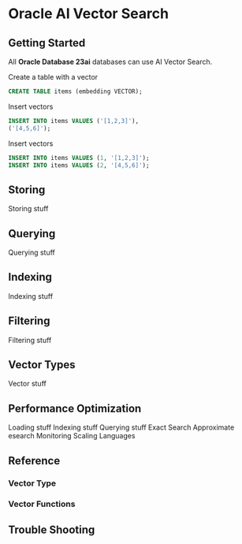 # Oracle AI Vector Search

## Getting Started
All **Oracle Database 23ai** databases can use AI Vector Search.

Create a table with a vector  
```SQL
CREATE TABLE items (embedding VECTOR);
```

Insert vectors

```SQL
INSERT INTO items VALUES ('[1,2,3]'),
('[4,5,6]');
```

Insert vectors

```SQL
INSERT INTO items VALUES (1, '[1,2,3]');
INSERT INTO items VALUES (2, '[4,5,6]');
```

    

## Storing
Storing stuff

## Querying
Querying stuff

## Indexing
Indexing stuff

## Filtering
Filtering stuff

## Vector Types
Vector stuff

## Performance Optimization
Loading stuff
Indexing stuff
Querying stuff
Exact Search
Approximate esearch
Monitoring
Scaling
Languages

## Reference
### Vector Type
### Vector Functions
### 

## Trouble Shooting


